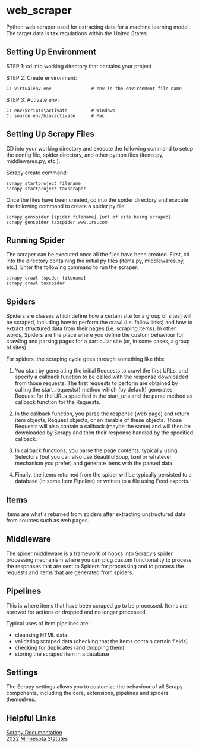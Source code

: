 # web_scraper

Python web scraper used for extracting data for a machine learning model. The target data is tax regulations 
within the United States.

## Setting Up Environment

STEP 1: cd into working directory that contains your project  

STEP 2: Create environment:  
```
C: virtualenv env               # env is the environment file name
```  

STEP 3: Activate env:  
```
C: env\Scripts\activate         # Windows
C: source env/bin/activate      # Mac
```  

## Setting Up Scrapy Files

CD into your working directory and execute the following command to setup the config file, 
spider directory, and other python files (items.py, middlewares.py, etc.).

Scrapy create command:  
```
scrapy startproject filename
scrapy startproject taxscraper  
```

Once the files have been created, cd into the spider directory and execute the following command to create 
a spider py file:  
```
scrapy genspider [spider filename] [url of site being scraped]  
scrapy genspider taxspider www.irs.com
```

## Running Spider

The scraper can be executed once all the files have been created. First, cd into the directory containing the initial py 
files (items.py, middlewares.py, etc.). Enter the following command to run the scraper:  
```
scrapy crawl [spider filename]
scrapy crawl taxspider
```

## Spiders

Spiders are classes which define how a certain site (or a group of sites) will be scraped, including how to perform the crawl (i.e. follow links) and how to extract structured data from their pages (i.e. scraping items). In other words, Spiders are the place where you define the custom behaviour for crawling and parsing pages for a particular site (or, in some cases, a group of sites).

For spiders, the scraping cycle goes through something like this:

1. You start by generating the initial Requests to crawl the first URLs, and specify a callback function to be called with the response downloaded from those requests. The first requests to perform are obtained by calling the start_requests() method which (by default) generates Request for the URLs specified in the start_urls and the parse method as callback function for the Requests.

2. In the callback function, you parse the response (web page) and return item objects, Request objects, or an iterable of these objects. Those Requests will also contain a callback (maybe the same) and will then be downloaded by Scrapy and then their response handled by the specified callback.

3. In callback functions, you parse the page contents, typically using Selectors (but you can also use BeautifulSoup, lxml or whatever mechanism you prefer) and generate items with the parsed data.

4. Finally, the items returned from the spider will be typically persisted to a database (in some Item Pipeline) or written to a file using Feed exports.

## Items

Items are what's returned from spiders after extracting unstructured data from sources such as web pages.

## Middleware

The spider middleware is a framework of hooks into Scrapy’s spider processing mechanism where you can plug custom functionality to process the responses that are sent to Spiders for processing and to process the requests and items that are generated from spiders.


## Pipelines

This is where items that have been scraped go to be processed. Items are aproved for actions or dropped and no longer processed.

Typical uses of item pipelines are:  
* cleansing HTML data
* validating scraped data (checking that the items contain certain fields)
* checking for duplicates (and dropping them)
* storing the scraped item in a database

## Settings

The Scrapy settings allows you to customize the behaviour of all Scrapy components, including the core, extensions, pipelines and spiders themselves.

## Helpful Links
 
[Scrapy Documentation](https://docs.scrapy.org/en/latest/index.html)  
[2022 Minnesota Statutes](https://www.revisor.mn.gov/statutes/)
